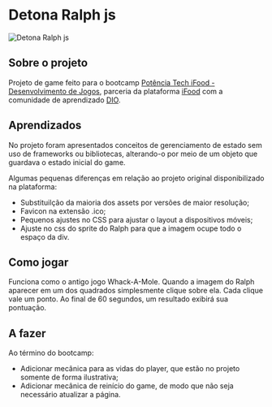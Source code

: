 # Detona Ralph js

![Detona Ralph js](/src/images/share.png)

## Sobre o projeto
Projeto de game feito para o bootcamp [Potência Tech iFood - Desenvolvimento de Jogos](https://web.dio.me/track/potencia-tech-ifood-desenvolvimento-de-jogos?ref=CG&utm_source=ativos-90D&utm_medium=plataforma&utm_campaign=ifood-potencia-tech-2023&utm_term=banner-modal&utm_content=trilha-jogos-inscricoes-abertas), parceria da plataforma [iFood](https://www.ifood.com.br/) com a comunidade de aprendizado [DIO](https://web.dio.me).

## Aprendizados
No projeto foram apresentados conceitos de gerenciamento de estado sem uso de frameworks ou bibliotecas, alterando-o por meio de um objeto que guardava o estado inicial do game.

Algumas pequenas diferenças em relação ao projeto original disponibilizado na plataforma:
- Substituilção da maioria dos assets por versões de maior resolução;
- Favicon na extensão .ico;
- Pequenos ajustes no CSS para ajustar o layout a dispositivos móveis;
- Ajuste no css do sprite do Ralph para que a imagem ocupe todo o espaço da div.

## Como jogar
Funciona como o antigo jogo Whack-A-Mole. Quando a imagem do  Ralph aparecer em um dos quadrados simplesmente clique sobre ela. Cada clique vale um ponto. Ao final de 60 segundos, um resultado exibirá sua pontuação.


## A fazer
Ao término do bootcamp:
- Adicionar mecânica para as vidas do player, que estão no projeto somente de forma ilustrativa;
- Adicionar mecânica de reinício do game, de modo que não seja necessário atualizar a página.